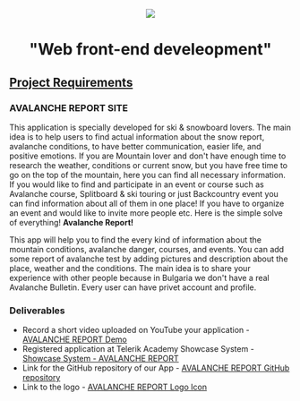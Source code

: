 <p align="center">
<a href="http://academy.telerik.com/">
<img src="https://camo.githubusercontent.com/08ecbe7b67d65cc7c6990787e2836b27b4296f2d/68747470733a2f2f7261772e6769746875622e636f6d2f666c65787472792f54656c6572696b2d41636164656d792f6d61737465722f50726f6772616d6d696e6725323077697468253230432532332f436f6465732f4f746865722f54656c6572696b2e706e67"/>
</a>

<h1 align="center">"Web front-end develeopment"</h1>

## <a href="https://github.com/TelerikAcademy/Slice-and-Dice/blob/master/Course-Project/README.md">Project Requirements</a>

### AVALANCHE REPORT SITE

This application is specially developed for ski & snowboard lovers. The main idea is to help users to find actual information about the snow report, avalanche conditions, to have better communication, easier life, and positive emotions. If you are Mountain lover and don't have enough time to research the weather, conditions or current snow, but you have free time to go on the top of the mountain, here you can find all necessary information. If you would like to find and participate in an event or course such as Avalanche course, Splitboard & ski touring or just Backcountry event you can find information about all of them in one place! If you have to organize an event and would like to invite more people etc. Here is the simple solve of everything! __Avalanche Report!__

This app will help you to find the every kind of information about the mountain conditions, avalanche danger, courses, and events. You can add some report of avalanche test by adding pictures and description about the place, weather and the conditions. The main idea is to share your experience with other people because in Bulgaria we don't have a real Avalanche Bulletin. Every user can have privet account and profile.

### Deliverables 
  * Record a short video uploaded on YouTube your application - <a href="https://rawgit.com/Nayaata/Web-Front-end-develeopment/master/AvalancheReport/index.html#/home">AVALANCHE REPORT Demo</a>
  * Registered application at Telerik Academy Showcase System - <a href="#">Showcase System - AVALANCHE REPORT</a>
  * Link for the GitHub repository of our App - <a href="https://github.com/Nayaata/Web-Front-end-develeopment">AVALANCHE REPORT GitHub repository</a>
  * Link to the logo - <a href="#">AVALANCHE REPORT Logo Icon</a>

